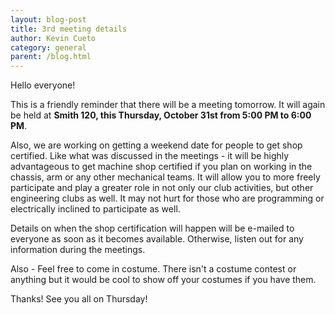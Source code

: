 ```yaml
---
layout: blog-post
title: 3rd meeting details
author: Kevin Cueto
category: general
parent: /blog.html
---
```


Hello everyone!

This is a friendly reminder that there will be a meeting tomorrow. It will again be held at **Smith 120, this Thursday, October 31st from 5:00 PM to 6:00 PM**.

Also, we are working on getting a weekend date for people to get shop certified. Like what was discussed in the meetings - it will be highly advantageous to get machine shop certified if you plan on working in the chassis, arm or any other mechanical teams. It will allow you to more freely participate and play a greater role in not only our club activities, but other engineering clubs as well. It may not hurt for those who are programming or electrically inclined to participate as well.

<!--more-->

Details on when the shop certification will happen will be e-mailed to everyone as soon as it becomes available. Otherwise, listen out for any information during the meetings.

Also - Feel free to come in costume. There isn't a costume contest or anything but it would be cool to show off your costumes if you have them.

Thanks! See you all on Thursday!